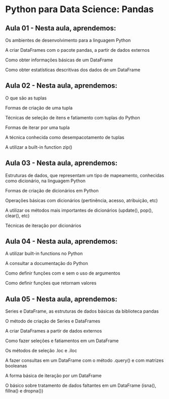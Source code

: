 # Python para Data Science: Pandas

## Aula 01 - Nesta aula, aprendemos:

Os ambientes de desenvolvimento para a linguagem Python

A criar DataFrames com o pacote pandas, a partir de dados externos

Como obter informações básicas de um DataFrame

Como obter estatísticas descritivas dos dados de um DataFrame

## Aula 02 - Nesta aula, aprendemos:

O que são as tuplas

Formas de criação de uma tupla

Técnicas de seleção de itens e fatiamento com tuplas do Python

Formas de iterar por uma tupla

A técnica conhecida como desempacotamento de tuplas

A utilizar a built-in function zip()

## Aula 03 - Nesta aula, aprendemos:

Estruturas de dados, que representam um tipo de mapeamento, conhecidas como dicionário, na linguagem Python

Formas de criação de dicionários em Python

Operações básicas com dicionários (pertinência, acesso, atribuição, etc)

A utilizar os métodos mais importantes de dicionários (update(), pop(), clear(), etc)

Técnicas de iteração por dicionários

## Aula 04 - Nesta aula, aprendemos:

A utilizar built-in functions no Python

A consultar a documentação do Python

Como definir funções com e sem o uso de argumentos

Como definir funções que retornam valores

## Aula 05 - Nesta aula, aprendemos:

Series e DataFrame, as estruturas de dados básicas da biblioteca pandas

O método de criação de Series e DataFrames

A criar DataFrames a partir de dados externos

Como fazer seleções e fatiamentos em um DataFrame

Os métodos de seleção .loc e .iloc

A fazer consultas em um DataFrame com o método .query() e com matrizes booleanas

A forma básica de iteração por um DataFrame

O básico sobre tratamento de dados faltantes em um DataFrame (isna(), fillna() e dropna())